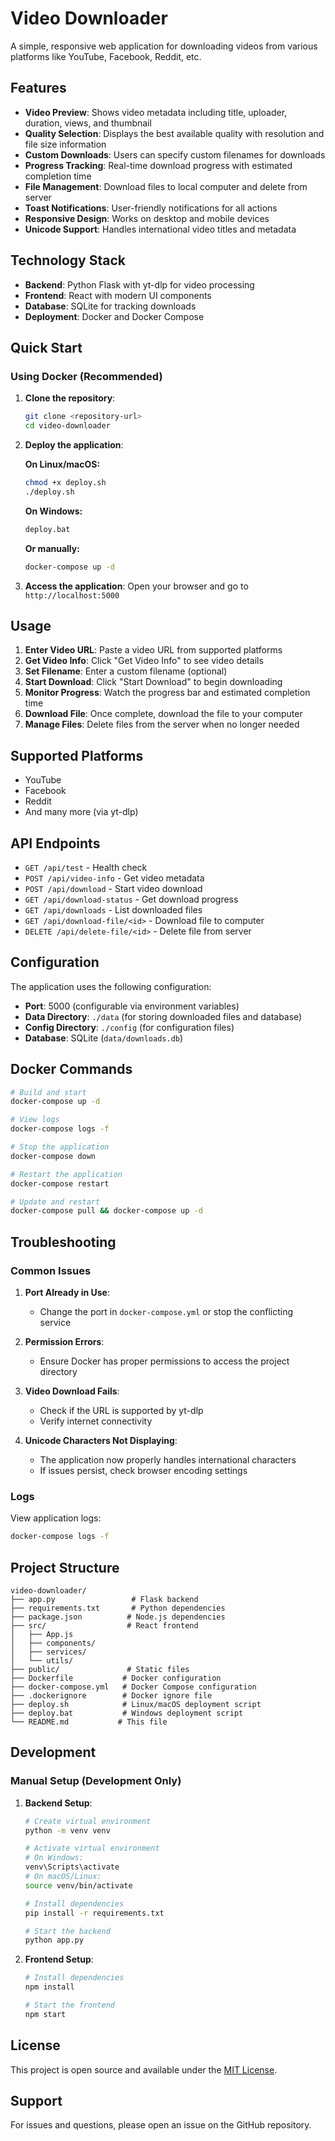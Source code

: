 # Video Downloader

A simple, responsive web application for downloading videos from various platforms like YouTube, Facebook, Reddit, etc.

## Features

-   **Video Preview**: Shows video metadata including title, uploader, duration, views, and thumbnail
-   **Quality Selection**: Displays the best available quality with resolution and file size information
-   **Custom Downloads**: Users can specify custom filenames for downloads
-   **Progress Tracking**: Real-time download progress with estimated completion time
-   **File Management**: Download files to local computer and delete from server
-   **Toast Notifications**: User-friendly notifications for all actions
-   **Responsive Design**: Works on desktop and mobile devices
-   **Unicode Support**: Handles international video titles and metadata

## Technology Stack

-   **Backend**: Python Flask with yt-dlp for video processing
-   **Frontend**: React with modern UI components
-   **Database**: SQLite for tracking downloads
-   **Deployment**: Docker and Docker Compose

## Quick Start

### Using Docker (Recommended)

1. **Clone the repository**:

    ```bash
    git clone <repository-url>
    cd video-downloader
    ```

2. **Deploy the application**:

    **On Linux/macOS:**

    ```bash
    chmod +x deploy.sh
    ./deploy.sh
    ```

    **On Windows:**

    ```cmd
    deploy.bat
    ```

    **Or manually:**

    ```bash
    docker-compose up -d
    ```

3. **Access the application**:
   Open your browser and go to `http://localhost:5000`

## Usage

1. **Enter Video URL**: Paste a video URL from supported platforms
2. **Get Video Info**: Click "Get Video Info" to see video details
3. **Set Filename**: Enter a custom filename (optional)
4. **Start Download**: Click "Start Download" to begin downloading
5. **Monitor Progress**: Watch the progress bar and estimated completion time
6. **Download File**: Once complete, download the file to your computer
7. **Manage Files**: Delete files from the server when no longer needed

## Supported Platforms

-   YouTube
-   Facebook
-   Reddit
-   And many more (via yt-dlp)

## API Endpoints

-   `GET /api/test` - Health check
-   `POST /api/video-info` - Get video metadata
-   `POST /api/download` - Start video download
-   `GET /api/download-status` - Get download progress
-   `GET /api/downloads` - List downloaded files
-   `GET /api/download-file/<id>` - Download file to computer
-   `DELETE /api/delete-file/<id>` - Delete file from server

## Configuration

The application uses the following configuration:

-   **Port**: 5000 (configurable via environment variables)
-   **Data Directory**: `./data` (for storing downloaded files and database)
-   **Config Directory**: `./config` (for configuration files)
-   **Database**: SQLite (`data/downloads.db`)

## Docker Commands

```bash
# Build and start
docker-compose up -d

# View logs
docker-compose logs -f

# Stop the application
docker-compose down

# Restart the application
docker-compose restart

# Update and restart
docker-compose pull && docker-compose up -d
```

## Troubleshooting

### Common Issues

1. **Port Already in Use**:

    - Change the port in `docker-compose.yml` or stop the conflicting service

2. **Permission Errors**:

    - Ensure Docker has proper permissions to access the project directory

3. **Video Download Fails**:

    - Check if the URL is supported by yt-dlp
    - Verify internet connectivity

4. **Unicode Characters Not Displaying**:
    - The application now properly handles international characters
    - If issues persist, check browser encoding settings

### Logs

View application logs:

```bash
docker-compose logs -f
```

## Project Structure

```
video-downloader/
├── app.py                 # Flask backend
├── requirements.txt       # Python dependencies
├── package.json          # Node.js dependencies
├── src/                  # React frontend
│   ├── App.js
│   ├── components/
│   ├── services/
│   └── utils/
├── public/               # Static files
├── Dockerfile           # Docker configuration
├── docker-compose.yml   # Docker Compose configuration
├── .dockerignore        # Docker ignore file
├── deploy.sh            # Linux/macOS deployment script
├── deploy.bat           # Windows deployment script
└── README.md           # This file
```

## Development

### Manual Setup (Development Only)

1. **Backend Setup**:

    ```bash
    # Create virtual environment
    python -m venv venv

    # Activate virtual environment
    # On Windows:
    venv\Scripts\activate
    # On macOS/Linux:
    source venv/bin/activate

    # Install dependencies
    pip install -r requirements.txt

    # Start the backend
    python app.py
    ```

2. **Frontend Setup**:

    ```bash
    # Install dependencies
    npm install

    # Start the frontend
    npm start
    ```

## License

This project is open source and available under the [MIT License](LICENSE).

## Support

For issues and questions, please open an issue on the GitHub repository.
